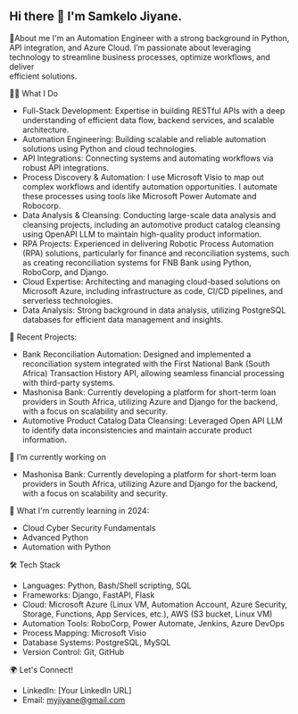 ## Hi there 👋 I'm Samkelo Jiyane.

💬About me
I'm an Automation Engineer with a strong background in Python, API integration, and Azure Cloud. I’m passionate about leveraging technology to streamline business processes, optimize workflows, and deliver  
  efficient solutions.

👨‍💻 What I Do
* Full-Stack Development: Expertise in building RESTful APIs with a deep understanding of efficient data flow, backend services, and scalable architecture.
* Automation Engineering: Building scalable and reliable automation solutions using Python and cloud technologies.
* API Integrations: Connecting systems and automating workflows via robust API integrations.
* Process Discovery & Automation: I use Microsoft Visio to map out complex workflows and identify automation opportunities. I automate these processes using tools like Microsoft Power Automate and Robocorp.
* Data Analysis & Cleansing: Conducting large-scale data analysis and cleansing projects, including an automotive product catalog cleansing using OpenAPI LLM to maintain high-quality product information.
* RPA Projects: Experienced in delivering Robotic Process Automation (RPA) solutions, particularly for finance and reconciliation systems, such as creating reconciliation systems for FNB Bank using Python, RoboCorp, and Django.
* Cloud Expertise: Architecting and managing cloud-based solutions on Microsoft Azure, including infrastructure as code, CI/CD pipelines, and serverless technologies.
* Data Analysis: Strong background in data analysis, utilizing PostgreSQL databases for efficient data management and insights.


🚀 Recent Projects:

* Bank Reconciliation Automation: Designed and implemented a reconciliation system integrated with the First National Bank (South Africa) Transaction History API, allowing seamless financial processing with third-party systems.
* Mashonisa Bank: Currently developing a platform for short-term loan providers in South Africa, utilizing Azure and Django for the backend, with a focus on scalability and security.
* Automotive Product Catalog Data Cleansing: Leveraged Open API LLM to identify data inconsistencies and maintain accurate product information.


🔭 I’m currently working on 
* Mashonisa Bank: Currently developing a platform for short-term loan providers in South Africa, utilizing Azure and Django for the backend, with a focus on scalability and security.


🌱 What I'm currently learning in 2024:

* Cloud Cyber Security Fundamentals
* Advanced Python 
* Automation with Python


🛠️ Tech Stack

* Languages: Python, Bash/Shell scripting, SQL
* Frameworks: Django, FastAPI, Flask
* Cloud: Microsoft Azure (Linux VM, Automation Account, Azure Security, Storage, Functions, App Services, etc.), AWS (S3 bucket, Linux VM)
* Automation Tools: RoboCorp, Power Automate, Jenkins, Azure DevOps
* Process Mapping: Microsoft Visio
* Database Systems: PostgreSQL, MySQL
* Version Control: Git, GitHub


🌍 Let's Connect!
* LinkedIn: [Your LinkedIn URL]
* Email: myjiyane@gmail.com 

  
<!--
**myjiyane/myjiyane** is a ✨ _special_ ✨ repository because its `README.md` (this file) appears on your GitHub profile.

Here are some ideas to get you started:

- 🔭 I’m currently working on ...
- 🌱 I’m currently learning ...
- 👯 I’m looking to collaborate on ...
- 🤔 I’m looking for help with ...
- 💬 Ask me about ...
- 📫 How to reach me: ...
- 😄 Pronouns: ...
- ⚡ Fun fact: ...
-->

